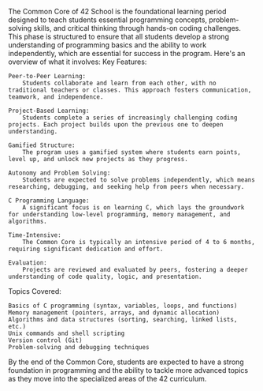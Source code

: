The Common Core of 42 School is the foundational learning period designed to teach students essential programming concepts, problem-solving skills, and critical thinking through hands-on coding challenges. This phase is structured to ensure that all students develop a strong understanding of programming basics and the ability to work independently, which are essential for success in the program. Here's an overview of what it involves:
Key Features:

    Peer-to-Peer Learning:
        Students collaborate and learn from each other, with no traditional teachers or classes. This approach fosters communication, teamwork, and independence.

    Project-Based Learning:
        Students complete a series of increasingly challenging coding projects. Each project builds upon the previous one to deepen understanding.

    Gamified Structure:
        The program uses a gamified system where students earn points, level up, and unlock new projects as they progress.

    Autonomy and Problem Solving:
        Students are expected to solve problems independently, which means researching, debugging, and seeking help from peers when necessary.

    C Programming Language:
        A significant focus is on learning C, which lays the groundwork for understanding low-level programming, memory management, and algorithms.

    Time-Intensive:
        The Common Core is typically an intensive period of 4 to 6 months, requiring significant dedication and effort.

    Evaluation:
        Projects are reviewed and evaluated by peers, fostering a deeper understanding of code quality, logic, and presentation.

Topics Covered:

    Basics of C programming (syntax, variables, loops, and functions)
    Memory management (pointers, arrays, and dynamic allocation)
    Algorithms and data structures (sorting, searching, linked lists, etc.)
    Unix commands and shell scripting
    Version control (Git)
    Problem-solving and debugging techniques

By the end of the Common Core, students are expected to have a strong foundation in programming and the ability to tackle more advanced topics as they move into the specialized areas of the 42 curriculum.
